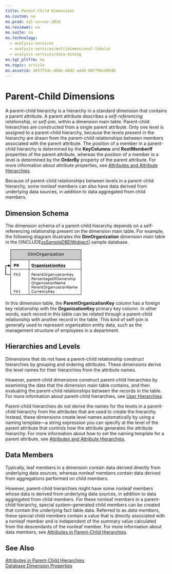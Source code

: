 ```yaml
---
title: Parent-Child Dimensions
ms.custom: na
ms.prod: sql-server-2016
ms.reviewer: na
ms.suite: na
ms.technology: 
  - analysis-services
  - analysis-services/multidimensional-tabular
  - analysis-services/data-mining
ms.tgt_pltfrm: na
ms.topic: article
ms.assetid: 4657f5dc-d88e-48d2-a448-08f79bc89546
---
```

# Parent-Child Dimensions
  A parent-child hierarchy is a hierarchy in a standard dimension that contains a parent attribute. A parent attribute describes a *self-referencing relationship*, or *self-join*, within a dimension main table. Parent-child hierarchies are constructed from a single parent attribute. Only one level is assigned to a parent-child hierarchy, because the levels present in the hierarchy are drawn from the parent-child relationships between members associated with the parent attribute. The position of a member in a parent-child hierarchy is determined by the **KeyColumns** and **RootMemberIf** properties of the parent attribute, whereas the position of a member in a level is determined by the **OrderBy** property of the parent attribute. For more information about attribute properties, see [Attributes and Attribute Hierarchies](../Topic/Attributes%20and%20Attribute%20Hierarchies.md).  
  
 Because of parent-child relationships between levels in a parent-child hierarchy, some nonleaf members can also have data derived from underlying data sources, in addition to data aggregated from child members.  
  
## Dimension Schema  
 The dimension schema of a parent-child hierarchy depends on a self-referencing relationship present on the dimension main table. For example, the following diagram illustrates the **DimOrganization** dimension main table in the [!INCLUDE[ssSampleDBDWobject](../../Topics/TopicNameContainA/includes/ssSampleDBDWobject_md.md)] sample database.  
  
 ![Self-referencing join in DimOrganization table](../../Topics/TopicNameNotContainA/media/DimOrganization.gif "DimOrganization")  
  
 In this dimension table, the **ParentOrganizationKey** column has a foreign key relationship with the **OrganizationKey** primary key column. In other words, each record in this table can be related through a parent-child relationship with another record in the table. This kind of self-join is generally used to represent organization entity data, such as the management structure of employees in a department.  
  
## Hierarchies and Levels  
 Dimensions that do not have a parent-child relationship construct hierarchies by grouping and ordering attributes. These dimensions derive the level names for their hierarchies from the attribute names.  
  
 However, parent-child dimensions construct parent-child hierarchies by examining the data that the dimension main table contains, and then evaluating the parent-child relationships between the records in the table. For more information about parent-child hierarchies, see [User Hierarchies](../Topic/User%20Hierarchies.md).  
  
 Parent-child hierarchies do not derive the names for the levels in a parent-child hierarchy from the attributes that are used to create the hierarchy. Instead, these dimensions create level names automatically by using a naming template—a string expression you can specify at the level of the parent attribute that controls how the attribute generates the attribute hierarchy. For more information about how to set the naming template for a parent attribute, see [Attributes and Attribute Hierarchies](../Topic/Attributes%20and%20Attribute%20Hierarchies.md).  
  
## Data Members  
 Typically, leaf members in a dimension contain data derived directly from underlying data sources, whereas nonleaf members contain data derived from aggregations performed on child members.  
  
 However, parent-child hierarchies might have some nonleaf members whose data is derived from underlying data sources, in addition to data aggregated from child members. For these nonleaf members in a parent-child hierarchy, special system-generated child members can be created that contain the underlying fact table data. Referred to as *data members*, these special child members contain a value that is directly associated with a nonleaf member and is independent of the summary value calculated from the descendants of the nonleaf member. For more information about data members, see [Attributes in Parent-Child Hierarchies](../../Topics/TopicNameNotContainA/Attributes-in-Parent-Child-Hierarchies.md).  
  
## See Also  
 [Attributes in Parent-Child Hierarchies](../../Topics/TopicNameNotContainA/Attributes-in-Parent-Child-Hierarchies.md)   
 [Database Dimension Properties](../Topic/Database%20Dimension%20Properties.md)  
  
  